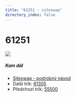 ```yaml
---
title: "61251 - siteswap"
directory_index: false
---
```


# 61251

![](/animace/siteswap/61251.gif)

##### Kam dál

- [Siteswap - podrobný návod](/siteswap.html "Podrobné vysvětlení siteswapů..")
- Další trik: [61305](61305.html "Siteswap 61305")
- Předchozí trik: [55500](55500.html "Siteswap 55500")

